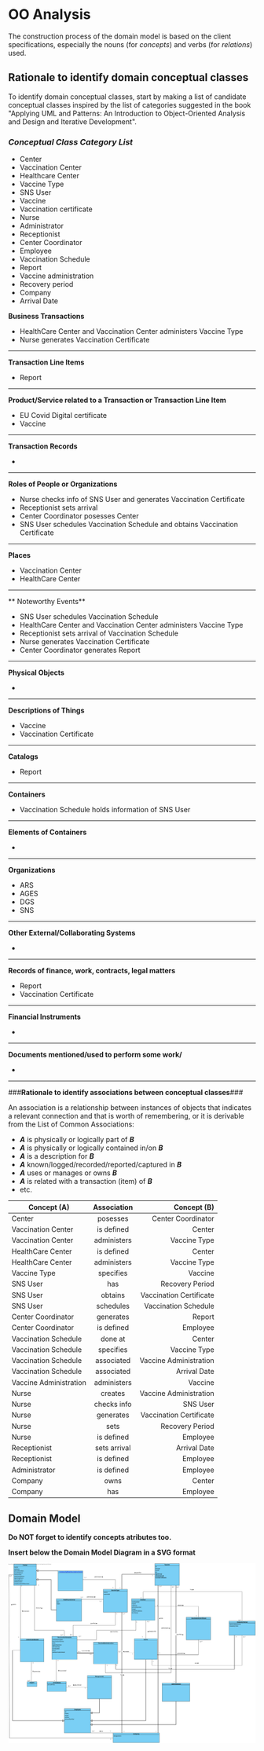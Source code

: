 # OO Analysis #

The construction process of the domain model is based on the client specifications, especially the nouns (for _concepts_) and verbs (for _relations_) used. 

## Rationale to identify domain conceptual classes ##
To identify domain conceptual classes, start by making a list of candidate conceptual classes inspired by the list of categories suggested in the book "Applying UML and Patterns: An Introduction to Object-Oriented Analysis and Design and Iterative Development". 


### _Conceptual Class Category List_ ###

* Center
* Vaccination Center
* Healthcare Center
* Vaccine Type
* SNS User
* Vaccine
* Vaccination certificate
* Nurse
* Administrator
* Receptionist
* Center Coordinator
* Employee
* Vaccination Schedule
* Report
* Vaccine administration
* Recovery period
* Company
* Arrival Date

**Business Transactions**

* HealthCare Center and Vaccination Center administers Vaccine Type
* Nurse generates Vaccination Certificate

---

**Transaction Line Items**

* Report 

---

**Product/Service related to a Transaction or Transaction Line Item**

* EU Covid Digital certificate
* Vaccine

---


**Transaction Records**

* 

---  


**Roles of People or Organizations**

* Nurse checks info of SNS User and generates Vaccination Certificate
* Receptionist sets arrival 
* Center Coordinator posesses Center
* SNS User schedules Vaccination Schedule and obtains Vaccination Certificate


---


**Places**

* Vaccination Center
* HealthCare Center

---

** Noteworthy Events**

* SNS User schedules Vaccination Schedule
* HealthCare Center and Vaccination Center administers Vaccine Type
* Receptionist sets arrival of Vaccination Schedule
* Nurse generates Vaccination Certificate
* Center Coordinator generates Report

---


**Physical Objects**

*

---


**Descriptions of Things**

* Vaccine
* Vaccination Certificate


---


**Catalogs**

*  Report

---


**Containers**

*  Vaccination Schedule holds information of SNS User

---


**Elements of Containers**

*  

---


**Organizations**

* ARS
* AGES
* DGS
* SNS

---

**Other External/Collaborating Systems**

*  


---


**Records of finance, work, contracts, legal matters**

* Report
* Vaccination Certificate

---


**Financial Instruments**

*  

---


**Documents mentioned/used to perform some work/**

* 
---



###**Rationale to identify associations between conceptual classes**###

An association is a relationship between instances of objects that indicates a relevant connection and that is worth of remembering, or it is derivable from the List of Common Associations: 

+ **_A_** is physically or logically part of **_B_**
+ **_A_** is physically or logically contained in/on **_B_**
+ **_A_** is a description for **_B_**
+ **_A_** known/logged/recorded/reported/captured in **_B_**
+ **_A_** uses or manages or owns **_B_**
+ **_A_** is related with a transaction (item) of **_B_**
+ etc.



| Concept (A) 		    |  Association   	|  Concept (B) |
|----------	   		    |:-------------:	|------:       |
|Center	 	            |posesses           |Center Coordinator
|Vaccination Center     |is defined         |Center
|Vaccination Center     |administers        |Vaccine Type
|HealthCare Center      |is defined         |Center
|HealthCare Center      |administers        |Vaccine Type
|Vaccine Type           |specifies          |Vaccine
|SNS User    		    |has                |Recovery Period
|SNS User     		    |obtains            |Vaccination Certificate
|SNS User     		    |schedules          |Vaccination Schedule
|Center Coordinator     |generates          |Report
|Center Coordinator     |is defined         |Employee
|Vaccination Schedule   |done at            |Center
|Vaccination Schedule   |specifies          |Vaccine Type
|Vaccination Schedule   |associated         |Vaccine Administration
|Vaccination Schedule   |associated         |Arrival Date
|Vaccine Administration |administers        |Vaccine 
|Nurse                  |creates            |Vaccine Administration
|Nurse                  |checks info        |SNS User
|Nurse                  |generates          |Vaccination Certificate
|Nurse                  |sets               |Recovery Period
|Nurse                  |is defined         |Employee
|Receptionist           |sets arrival       |Arrival Date
|Receptionist           |is defined         |Employee
|Administrator          |is defined         |Employee
|Company                |owns               |Center
|Company                |has                |Employee











## Domain Model

**Do NOT forget to identify concepts atributes too.**

**Insert below the Domain Model Diagram in a SVG format**

![DM.svg](DM.svg)



